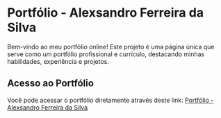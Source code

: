 # Portfólio - Alexsandro Ferreira da Silva

Bem-vindo ao meu portfólio online! Este projeto é uma página única que serve como um portfólio profissional e currículo, destacando minhas habilidades, experiência e projetos.

## Acesso ao Portfólio

Você pode acessar o portfólio diretamente através deste link: [Portfólio - Alexsandro Ferreira da Silva](https://alexsandrofde.github.io/Portfolio/#)